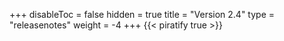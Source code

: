 +++
disableToc = false
hidden = true
title = "Version 2.4"
type = "releasenotes"
weight = -4
+++
{{< piratify true >}}
